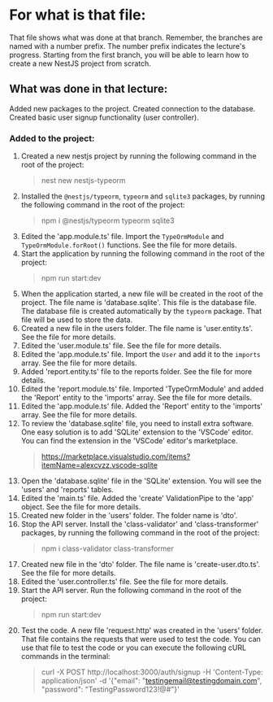 # For what is that file:  
That file shows what was done at that branch. Remember, the branches are named with a number prefix. The number prefix indicates the lecture's progress. Starting from the first branch, you will be able to learn how to create a new NestJS project from scratch.  

## What was done in that lecture:  
Added new packages to the project.
Created connection to the database.
Created basic user signup functionality (user controller).

### Added to the project:  
1. Created a new nestjs project by running the following command in the root of the project:  
    > nest new nestjs-typeorm
2. Installed the `@nestjs/typeorm`, `typeorm` and `sqlite3` packages, by running the following command in the root of the project:  
    > npm i @nestjs/typeorm typeorm sqlite3
3. Edited the 'app.module.ts' file. Import the `TypeOrmModule` and `TypeOrmModule.forRoot()` functions. See the file for more details.
4. Start the application by running the following command in the root of the project:  
    > npm run start:dev
5. When the application started, a new file will be created in the root of the project. The file name is 'database.sqlite'. This file is the database file. The database file is created automatically by the `typeorm` package. That file will be used to store the data.
6. Created a new file in the users folder. The file name is 'user.entity.ts'. See the file for more details.
7. Edited the 'user.module.ts' file. See the file for more details.
8. Edited the 'app.module.ts' file. Import the `User` and add it to the `imports` array. See the file for more details.
9. Added 'report.entity.ts' file to the reports folder. See the file for more details.
10. Edited the 'report.module.ts' file. Imported 'TypeOrmModule' and added the 'Report' entity to the 'imports' array. See the file for more details.
11. Edited the 'app.module.ts' file. Added the 'Report' entity to the 'imports' array. See the file for more details.
12. To review the 'database.sqlite' file, you need to install extra software. One easy solution is to add 'SQLite' extension to the 'VSCode' editor. You can find the extension in the 'VSCode' editor's marketplace.  
    > https://marketplace.visualstudio.com/items?itemName=alexcvzz.vscode-sqlite
13. Open the 'database.sqlite' file in the 'SQLite' extension. You will see the 'users' and 'reports' tables.
14. Edited the 'main.ts' file. Added the 'create' ValidationPipe to the 'app' object. See the file for more details.
15. Created new folder in the 'users' folder. The folder name is 'dto'.
16. Stop the API server. Install the 'class-validator' and 'class-transformer' packages, by running the following command in the root of the project:  
    > npm i class-validator class-transformer
17. Created new file in the 'dto' folder. The file name is 'create-user.dto.ts'. See the file for more details.
18. Edited the 'user.controller.ts' file. See the file for more details.
19. Start the API server. Run the following command in the root of the project:  
    > npm run start:dev
20. Test the code. A new file 'request.http' was created in the 'users' folder. That file contains the requests that were used to test the code. You can use that file to test the code or you can execute the following cURL commands in the terminal:  
    > curl -X POST http://localhost:3000/auth/signup -H 'Content-Type: application/json' -d '{"email": "testingemail@testingdomain.com", "password": "TestingPassword123!@#"}'
